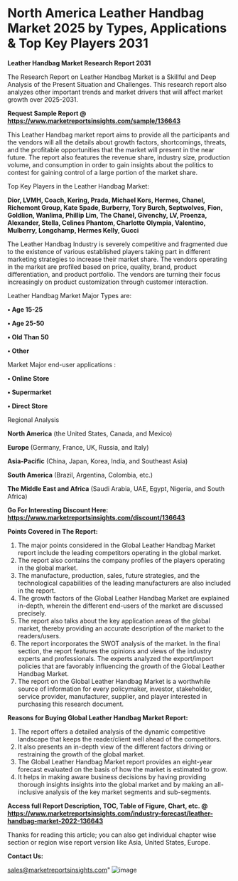 # North America Leather Handbag Market 2025 by Types, Applications & Top Key Players 2031

<strong>Leather Handbag Market Research Report 2031</strong>

The Research Report on Leather Handbag Market is a Skillful and Deep Analysis of the Present Situation and Challenges. This research report also analyzes other important trends and market drivers that will affect market growth over 2025-2031.

<strong>Request Sample Report @ <a href=https://www.marketreportsinsights.com/sample/136643>https://www.marketreportsinsights.com/sample/136643</a></strong>

This Leather Handbag market report aims to provide all the participants and the vendors will all the details about growth factors, shortcomings, threats, and the profitable opportunities that the market will present in the near future. The report also features the revenue share, industry size, production volume, and consumption in order to gain insights about the politics to contest for gaining control of a large portion of the market share.

Top Key Players in the Leather Handbag Market:

<strong>Dior, LVMH, Coach, Kering, Prada, Michael Kors, Hermes, Chanel, Richemont Group, Kate Spade, Burberry, Tory Burch, Septwolves, Fion, Goldlion, Wanlima, Phillip Lim, The Chanel, Givenchy, LV, Proenza, Alexander, Stella, Celines Phantom, Charlotte Olympia, Valentino, Mulberry, Longchamp, Hermes Kelly, Gucci</strong>

The Leather Handbag Industry is severely competitive and fragmented due to the existence of various established players taking part in different marketing strategies to increase their market share. The vendors operating in the market are profiled based on price, quality, brand, product differentiation, and product portfolio. The vendors are turning their focus increasingly on product customization through customer interaction.

Leather Handbag Market Major Types are:

<strong>• Age 15-25

• Age 25-50

• Old Than 50

• Other</strong>

Market Major end-user applications :

<strong>• Online Store

• Supermarket

• Direct Store</strong>

Regional Analysis

</u><strong><b>North America</b></strong> (the United States, Canada, and Mexico)

<strong><b>Europe </b></strong>(Germany, France, UK, Russia, and Italy)

<strong><b>Asia-Pacific</b></strong> (China, Japan, Korea, India, and Southeast Asia)

<strong><b>South America</b></strong> (Brazil, Argentina, Colombia, etc.)

<strong><b>The Middle East and Africa</b></strong> (Saudi Arabia, UAE, Egypt, Nigeria, and South Africa)

<strong>Go For Interesting Discount Here: <a href=https://www.marketreportsinsights.com/discount/136643>https://www.marketreportsinsights.com/discount/136643</a></strong>

<strong>Points Covered in The Report:</strong>
<ol>
  <li>The major points considered in the Global Leather Handbag Market report include the leading competitors operating in the global market.</li>
  <li>The report also contains the company profiles of the players operating in the global market.</li>
  <li>The manufacture, production, sales, future strategies, and the technological capabilities of the leading manufacturers are also included in the report.</li>
  <li>The growth factors of the Global Leather Handbag Market are explained in-depth, wherein the different end-users of the market are discussed precisely.</li>
  <li>The report also talks about the key application areas of the global market, thereby providing an accurate description of the market to the readers/users.</li>
  <li>The report incorporates the SWOT analysis of the market. In the final section, the report features the opinions and views of the industry experts and professionals. The experts analyzed the export/import policies that are favorably influencing the growth of the Global Leather Handbag Market.</li>
  <li>The report on the Global Leather Handbag Market is a worthwhile source of information for every policymaker, investor, stakeholder, service provider, manufacturer, supplier, and player interested in purchasing this research document.</li>
</ol>
<strong>Reasons for Buying Global Leather Handbag Market Report:</strong>

<ol>
  <li>The report offers a detailed analysis of the dynamic competitive landscape that keeps the reader/client well ahead of the competitors.</li>
  <li>It also presents an in-depth view of the different factors driving or restraining the growth of the global market.</li>
  <li>The Global Leather Handbag Market report provides an eight-year forecast evaluated on the basis of how the market is estimated to grow.</li>
  <li>It helps in making aware business decisions by having providing thorough insights insights into the global market and by making an all-inclusive analysis of the key market segments and sub-segments.</li>
</ol>
<strong>Access full Report Description, TOC, Table of Figure, Chart, etc. @ <a href=https://www.marketreportsinsights.com/industry-forecast/leather-handbag-market-2022-136643>https://www.marketreportsinsights.com/industry-forecast/leather-handbag-market-2022-136643</a></strong>


Thanks for reading this article; you can also get individual chapter wise section or region wise report version like Asia, United States, Europe.

<strong>Contact Us:</strong>

sales@marketreportsinsights.com"
![image](https://github.com/user-attachments/assets/2535124b-d8c4-412f-94f1-f0a5bf1e4014)
